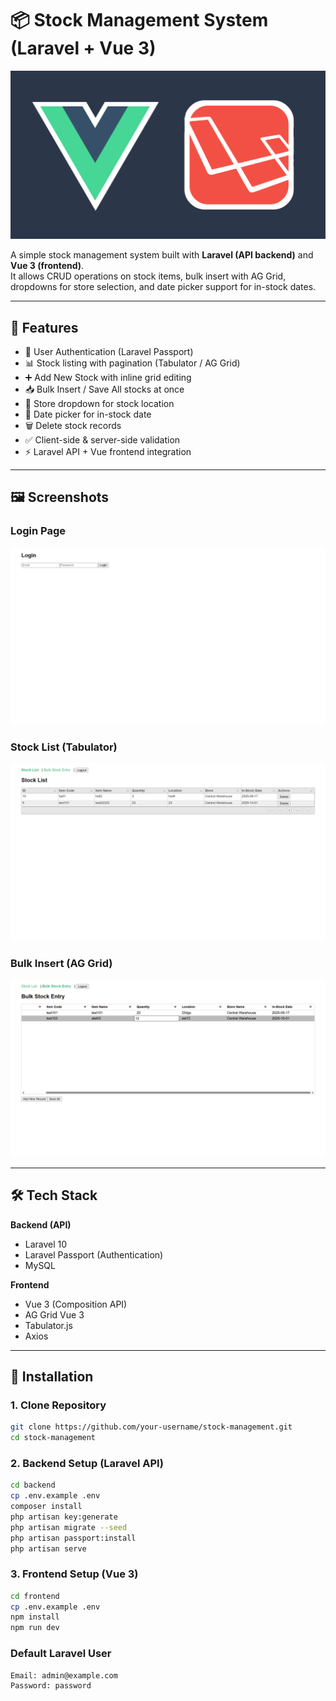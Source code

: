 # 📦 Stock Management System (Laravel + Vue 3)

![Stock Management Banner](./assets/banner.png)

A simple stock management system built with **Laravel (API backend)** and **Vue 3 (frontend)**.  
It allows CRUD operations on stock items, bulk insert with AG Grid, dropdowns for store selection, and date picker support for in-stock dates.

---

## 🚀 Features

- 🔐 User Authentication (Laravel Passport)  
- 📊 Stock listing with pagination (Tabulator / AG Grid)  
- ➕ Add New Stock with inline grid editing  
- 📥 Bulk Insert / Save All stocks at once  
- 🏬 Store dropdown for stock location  
- 📅 Date picker for in-stock date  
- 🗑️ Delete stock records  
- ✅ Client-side & server-side validation  
- ⚡ Laravel API + Vue frontend integration  

---

## 🖼️ Screenshots

### Login Page
![Login](./assets/login.png)

### Stock List (Tabulator)
![Stock List](./assets/stock_list.png)

### Bulk Insert (AG Grid)
![Bulk Insert](./assets/bulk_insert.png)

---

## 🛠️ Tech Stack

**Backend (API)**  
- Laravel 10  
- Laravel Passport (Authentication)   
- MySQL  

**Frontend**  
- Vue 3 (Composition API)  
- AG Grid Vue 3  
- Tabulator.js  
- Axios

---

## 🔧 Installation

### 1. Clone Repository
```bash
git clone https://github.com/your-username/stock-management.git
cd stock-management
```

### 2. Backend Setup (Laravel API)
```bash
cd backend
cp .env.example .env
composer install
php artisan key:generate
php artisan migrate --seed
php artisan passport:install
php artisan serve
```
### 3. Frontend Setup (Vue 3)
```bash
cd frontend
cp .env.example .env
npm install
npm run dev
```

### Default Laravel User
```bash
Email: admin@example.com  
Password: password 
```

